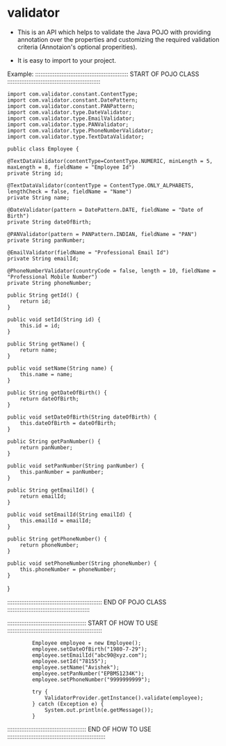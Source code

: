 # validator

- This is an API which helps to validate the Java POJO with providing annotation over the properties and customizing the
required validation criteria (Annotaion's optional properities).

- It is easy to import to your project.

Example:
::::::::::::::::::::::::::::::::::::::::::::::::::::: START OF POJO CLASS :::::::::::::::::::::::::::::::::::::::::::::::::::::

	import com.validator.constant.ContentType;
	import com.validator.constant.DatePattern;
	import com.validator.constant.PANPattern;
	import com.validator.type.DateValidator;
	import com.validator.type.EmailValidator;
	import com.validator.type.PANValidator;
	import com.validator.type.PhoneNumberValidator;
	import com.validator.type.TextDataValidator;

	public class Employee {

	@TextDataValidator(contentType=ContentType.NUMERIC, minLength = 5, maxLength = 8, fieldName = "Employee Id")
	private String id;
	
	@TextDataValidator(contentType = ContentType.ONLY_ALPHABETS, lengthCheck = false, fieldName = "Name")
	private String name;
	
	@DateValidator(pattern = DatePattern.DATE, fieldName = "Date of Birth")
	private String dateOfBirth;
	
	@PANValidator(pattern = PANPattern.INDIAN, fieldName = "PAN")
	private String panNumber;
	
	@EmailValidator(fieldName = "Professional Email Id")
	private String emailId;
	
	@PhoneNumberValidator(countryCode = false, length = 10, fieldName = "Professional Mobile Number")
	private String phoneNumber;

	public String getId() {
		return id;
	}

	public void setId(String id) {
		this.id = id;
	}

	public String getName() {
		return name;
	}

	public void setName(String name) {
		this.name = name;
	}

	public String getDateOfBirth() {
		return dateOfBirth;
	}

	public void setDateOfBirth(String dateOfBirth) {
		this.dateOfBirth = dateOfBirth;
	}

	public String getPanNumber() {
		return panNumber;
	}

	public void setPanNumber(String panNumber) {
		this.panNumber = panNumber;
	}

	public String getEmailId() {
		return emailId;
	}

	public void setEmailId(String emailId) {
		this.emailId = emailId;
	}

	public String getPhoneNumber() {
		return phoneNumber;
	}

	public void setPhoneNumber(String phoneNumber) {
		this.phoneNumber = phoneNumber;
	}
}

:::::::::::::::::::::::::::::::::::::::::::::::::::::: END OF POJO CLASS :::::::::::::::::::::::::::::::::::::::::::::::

::::::::::::::::::::::::::::::::::::::::::::: START OF HOW TO USE ::::::::::::::::::::::::::::::::::::::::::::::::::::::
			
			Employee employee = new Employee();
			employee.setDateOfBirth("1980-7-29");
			employee.setEmailId("abc90@xyz.com");
			employee.setId("78155");
			employee.setName("Avishek");
			employee.setPanNumber("EPBMS1234K");
			employee.setPhoneNumber("9999999999");

			try {
				ValidatorProvider.getInstance().validate(employee);
			} catch (Exception e) {
				System.out.println(e.getMessage());
			}
			
::::::::::::::::::::::::::::::::::::::::::::: END OF HOW TO USE ::::::::::::::::::::::::::::::::::::::::::::::::::::::::
